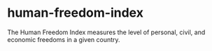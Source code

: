 # human-freedom-index
The Human Freedom Index measures the level of personal, civil, and economic freedoms in a given country.

